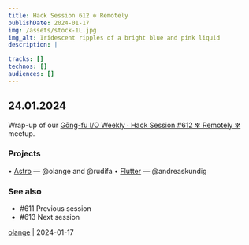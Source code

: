 ```yaml
---
title: Hack Session 612 ✼ Remotely
publishDate: 2024-01-17
img: /assets/stock-1L.jpg
img_alt: Iridescent ripples of a bright blue and pink liquid
description: |

tracks: []
technos: []
audiences: []
---
```


## 24.01.2024

Wrap-up of our [Gōng-fu I/O Weekly · Hack Session #612 ✼ Remotely ✼](https://www.meetup.com/fr-FR/gōngfuio/events/298335459/) meetup.

### Projects

• [Astro](https://astro.build) — @olange and @rudifa
• [Flutter](https://flutter.dev) — @andreaskundig

### See also

* #611 Previous session
* #613 Next session

[olange](https://github.com/olange) | 2024-01-17


